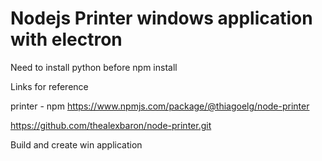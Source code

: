 # Nodejs Printer windows application with electron

Need to install python before npm install

Links for reference

printer - npm https://www.npmjs.com/package/@thiagoelg/node-printer

https://github.com/thealexbaron/node-printer.git

Build and create win application
